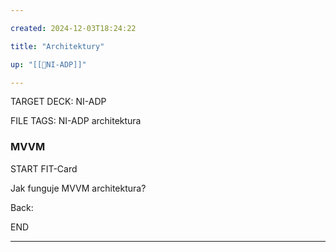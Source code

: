 ```yaml
---

created: 2024-12-03T18:24:22

title: "Architektury"

up: "[[📖NI-ADP]]"

---
```

TARGET DECK: NI-ADP

FILE TAGS: NI-ADP architektura

### MVVM


START
FIT-Card

Jak funguje MVVM architektura?

Back:

<!--ID: 1736497489637-->
END

---
